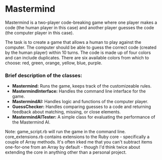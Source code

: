 # Mastermind

Mastermind is a two-player code-breaking game where one player makes a code (the human player in this case) and another player guesses the code (the computer player in this case).

The task is to create a game that allows a human to play against the computer. The computer should be able to guess the correct code (created by the human player) within 10 turns. The code is made up of four colors and can include duplicates. There are six available colors from which to choose: red, green, orange, yellow, blue, purple.

### Brief description of the classes:

- **Mastermind:** Runs the game, keeps track of the customizeable rules.
- **MastermindInterface:** Handles the command line interface for the game.
- **MastermindAI:** Handles logic and functions of the computer player.
- **GuessChecker:** Handles comparing guesses to a code and returning feedback about matching, missing, or close elements.
- **MastermindAITester:** A simple class for evaluating the performance of the Mastermind AI.

Note: game_script.rb will run the game in the command line. core_extensions.rb contains extensions to the Ruby core - specifically a couple of Array methods. It's often irked me that you can't subtract items one-for-one from an Array by default - though I'd think twice about extending the core in anything other than a personal project. 